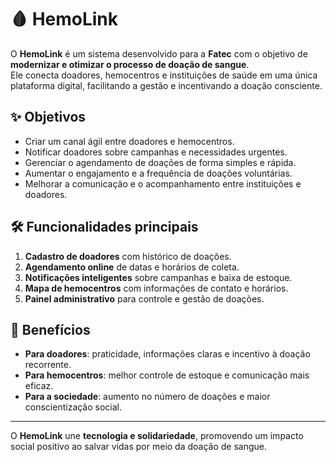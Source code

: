 # 🩸 HemoLink

O **HemoLink** é um sistema desenvolvido para a **Fatec** com o objetivo de **modernizar e otimizar o processo de doação de sangue**.  
Ele conecta doadores, hemocentros e instituições de saúde em uma única plataforma digital, facilitando a gestão e incentivando a doação consciente.  

## ✨ Objetivos

- Criar um canal ágil entre doadores e hemocentros.  
- Notificar doadores sobre campanhas e necessidades urgentes.  
- Gerenciar o agendamento de doações de forma simples e rápida.  
- Aumentar o engajamento e a frequência de doações voluntárias.  
- Melhorar a comunicação e o acompanhamento entre instituições e doadores.  

## 🛠️ Funcionalidades principais

1. **Cadastro de doadores** com histórico de doações.  
2. **Agendamento online** de datas e horários de coleta.  
3. **Notificações inteligentes** sobre campanhas e baixa de estoque.  
4. **Mapa de hemocentros** com informações de contato e horários.  
5. **Painel administrativo** para controle e gestão de doações.  

## 🚀 Benefícios

- **Para doadores**: praticidade, informações claras e incentivo à doação recorrente.  
- **Para hemocentros**: melhor controle de estoque e comunicação mais eficaz.  
- **Para a sociedade**: aumento no número de doações e maior conscientização social.  

---

O **HemoLink** une **tecnologia e solidariedade**, promovendo um impacto social positivo ao salvar vidas por meio da doação de sangue.  
